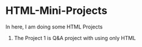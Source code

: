 # HTML-Mini-Projects
In here, I am doing some HTML Projects

01) The Project 1 is Q&A project with using only HTML 
